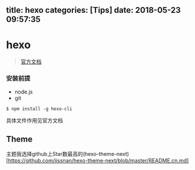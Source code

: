 title: hexo
categories: [Tips]
date: 2018-05-23 09:57:35
---

# hexo
> [官方文档](https://hexo.io/zh-cn/docs/index.html)

### 安装前提
- node.js
- git

`$ npm install -g hexo-cli`

具体文件作用见官方文档

## Theme
主题我选择github上Star数最高的(hexo-theme-next)[https://github.com/iissnan/hexo-theme-next/blob/master/README.cn.md]
